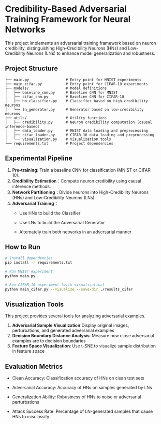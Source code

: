 # Credibility-Based Adversarial Training Framework for Neural Networks

This project implements an adversarial training framework based on neuron credibility, distinguishing High-Credibility Neurons (HNs) and Low-Credibility Neurons (LNs) to enhance model generalization and robustness.

## Project Structure

```
├── main.py                 # Entry point for MNIST experiments
├── main_cifar.py           # Entry point for CIFAR-10 experiments
├── models/                 # Model definitions
│   ├── baseline_cnn.py     # Baseline CNN for MNIST
│   ├── cifar_cnn.py        # Baseline CNN for CIFAR-10
│   ├── hn_classifier.py    # Classifier based on high-credibility neurons
│   └── ln_generator.py     # Generator based on low-credibility neurons
├── utils/                  # Utility functions
│   ├── credibility.py      # Neuron credibility computation (causal inference-based)
│   ├── data_loader.py      # MNIST data loading and preprocessing
│   ├── cifar_loader.py     # CIFAR-10 data loading and preprocessing
│   └── visualization.py    # Visualization tools
└── requirements.txt        # Project dependencies

```

## Experimental Pipeline

1. **Pre-training**: Train a baseline CNN for classification (MNIST or CIFAR-10).
2. **Credibility Estimation**：Compute neuron credibility using causal inference methods.
3. **Network Partitioning**：Divide neurons into High-Credibility Neurons (HNs) and Low-Credibility Neurons (LNs).
4. **Adversarial Training**：
      - Use HNs to build the Classifier
      
      - Use LNs to build the Adversarial Generator
      
      - Alternately train both networks in an adversarial manner

## How to Run

```bash
# Install dependencies
pip install -r requirements.txt

# Run MNIST experiment
python main.py

# Run CIFAR-10 experiment (with visualization)
python main_cifar.py --visualize --save-dir ./results_cifar

```

## Visualization Tools

This project provides several tools for analyzing adversarial examples.

1. **Adversarial Sample Visualization**:Display original images, perturbations, and generated adversarial examples
2. **Decision Boundary Distance Analysis**: Measure how close adversarial examples are to decision boundaries
3. **Feature Space Visualization**: Use t-SNE to visualize sample distribution in feature space

## Evaluation Metrics

   - Clean Accuracy: Classification accuracy of HNs on clean test sets
   
   - Adversarial Accuracy: Accuracy of HNs on samples generated by LNs
   
   - Generalization Ability: Robustness of HNs to noise or adversarial perturbations
   
   - Attack Success Rate: Percentage of LN-generated samples that cause HNs to misclassify
